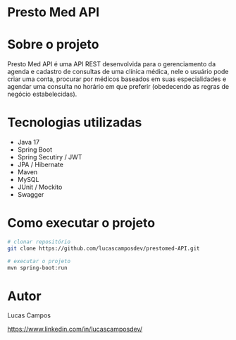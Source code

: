 # Presto Med API

# Sobre o projeto

Presto Med API é uma API REST desenvolvida para o gerenciamento da agenda e cadastro de consultas de uma clínica médica, nele o usuário pode criar uma conta, procurar por médicos baseados em suas especialidades e agendar uma consulta no horário em que preferir (obedecendo as regras de negócio estabelecidas).

# Tecnologias utilizadas
- Java 17
- Spring Boot
- Spring Secutiry / JWT
- JPA / Hibernate
- Maven
- MySQL
- JUnit / Mockito
- Swagger

# Como executar o projeto

```bash
# clonar repositório
git clone https://github.com/lucascamposdev/prestomed-API.git

# executar o projeto
mvn spring-boot:run
```

# Autor

Lucas Campos

https://www.linkedin.com/in/lucascamposdev/

